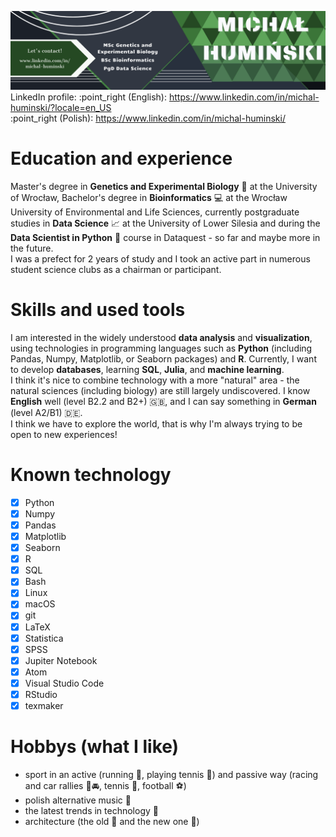 ![](https://github.com/Michello077/Michello077/blob/main/Github_baner.png)
LinkedIn profile:
:point_right (English): https://www.linkedin.com/in/michal-huminski/?locale=en_US \
:point_right (Polish): https://www.linkedin.com/in/michal-huminski/

# Education and experience
Master's degree in **Genetics and Experimental Biology** :microscope: at the University of Wrocław, Bachelor's degree in **Bioinformatics** :computer: at the Wrocław University of Environmental and Life Sciences, currently postgraduate studies in **Data Science** :chart_with_upwards_trend: at the University of Lower Silesia and during the **Data Scientist in Python** :snake: course in Dataquest - so far and maybe more in the future.\
I was a prefect for 2 years of study and I took an active part in numerous student science clubs as a chairman or participant.

# Skills and used tools
I am interested in the widely understood **data analysis** and **visualization**, using technologies in programming languages such as **Python** (including Pandas, Numpy, Matplotlib, or Seaborn packages) and **R**. Currently, I want to develop **databases**, learning **SQL**, **Julia**, and **machine learning**.\
I think it's nice to combine technology with a more "natural" area - the natural sciences (including biology) are still largely undiscovered. I know **English** well (level B2.2 and B2+) 🇬🇧, and I can say something in **German** (level A2/B1) 🇩🇪.\
I think we have to explore the world, that is why I'm always trying to be open to new experiences!

# Known technology
- [x] Python
- [x] Numpy
- [x] Pandas
- [x] Matplotlib
- [x] Seaborn
- [x] R
- [x] SQL
- [x] Bash
- [x] Linux
- [x] macOS
- [x] git
- [x] LaTeX
- [x] Statistica
- [x] SPSS
- [x] Jupiter Notebook
- [x] Atom
- [x] Visual Studio Code
- [x] RStudio
- [x] texmaker

# Hobbys (what I like)
* sport in an active (running :runner:, playing tennis :tennis:) and passive way (racing and car rallies :checkered_flag::oncoming_automobile:, tennis :tennis:, football :soccer:)
* polish alternative music :musical_keyboard:
* the latest trends in technology :iphone:
* architecture (the old :japanese_castle: and the new one :office:)

